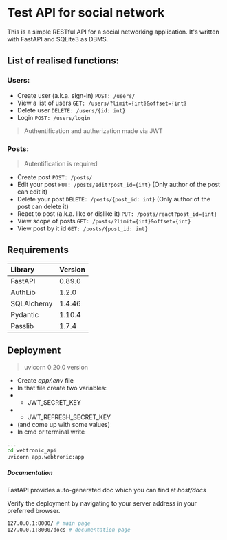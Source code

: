 # Test API for social network
This is a simple RESTful API for a social networking application. It's written with FastAPI and SQLite3 as DBMS.
## List of realised functions:
### Users:
 - Create user (a.k.a. sign-in) `POST: /users/`
 - View a list of users `GET: /users/?limit={int}&offset={int}`
 - Delete user `DELETE: /users/{id: int}`
 - Login `POST: /users/login`
>Authentification and autherization made via JWT

### Posts:
> Autentification is required

- Create post `POST: /posts/`
- Edit your post `PUT: /posts/edit?post_id={int}` (Only author of the post can edit it)
- Delete your post `DELETE: /posts/{post_id: int}` (Only author of the post can delete it)
- React to post (a.k.a. like or dislike it) `PUT: /posts/react?post_id={int}`
- View scope of posts `GET: /posts/?limit={int}&offset={int}`
- View post by it id `GET: /posts/{post_id: int}`

## Requirements

| Library | Version |
| :------- | :------- |
|FastAPI|0.89.0|
|AuthLib|1.2.0|
|SQLAlchemy|1.4.46|
|Pydantic|1.10.4|
|Passlib|1.7.4|

## Deployment
> uvicorn 0.20.0 version

- Create _app/.env_ file
- In that file create two variables:
- - JWT_SECRET_KEY
- - JWT_REFRESH_SECRET_KEY
- (and come up with some values)
- In cmd or terminal write
```sh
...
cd webtronic_api
uvicorn app.webtronic:app 
```

##### Documentation

FastAPI provides auto-generated doc which you can find at  _host/docs_

Verify the deployment by navigating to your server address in
your preferred browser.

```sh
127.0.0.1:8000/ # main page
127.0.0.1:8000/docs # documentation page
```